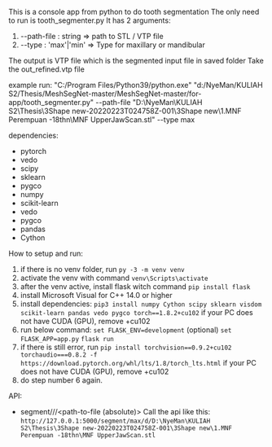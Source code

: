 This is a console app from python to do tooth segmentation
The only need to run is tooth_segmenter.py
It has 2 arguments:
1. --path-file : string => path to STL / VTP file
2. --type : 'max'|'min' => Type for maxillary or mandibular

The output is VTP file which is the segmented input file in saved folder
Take the out_refined.vtp file

example run:
"C:/Program Files/Python39/python.exe" "d:/NyeMan/KULIAH S2/Thesis/MeshSegNet-master/MeshSegNet-master/for-app/tooth_segmenter.py" --path-file "D:\NyeMan\KULIAH S2\Thesis\3Shape new-20220223T024758Z-001\3Shape new\1.MNF  Perempuan -18thn\MNF UpperJawScan.stl" --type max


dependencies:
- pytorch
- vedo
- scipy
- sklearn
- pygco
- numpy
- scikit-learn
- vedo
- pygco
- pandas
- Cython



How to setup and run:
1. if there is no venv folder, run `py -3 -m venv venv`
2. activate the venv with command `venv\Scripts\activate`
3. after the venv active, install flask witch command `pip install flask`
4. install Microsoft Visual for C++ 14.0 or higher 
5. install dependencies:
    `pip3 install numpy Cython scipy sklearn visdom scikit-learn pandas vedo pygco torch==1.8.2+cu102` if your PC does not have CUDA (GPU), remove +cu102
6. run below command:
    `set FLASK_ENV=development` (optional)
    `set FLASK_APP=app.py`
    `flask run`
7. if there is still error, run `pip install torchvision==0.9.2+cu102 torchaudio===0.8.2 -f https://download.pytorch.org/whl/lts/1.8/torch_lts.html` if your PC does not have CUDA (GPU), remove +cu102
8. do step number 6 again.

API:
- segment/<type>/<prediction-option>/<path-to-file (absolute)>
Call the api like this:
`http://127.0.0.1:5000/segment/max/d/D:\NyeMan\KULIAH S2\Thesis\3Shape new-20220223T024758Z-001\3Shape new\1.MNF  Perempuan -18thn\MNF UpperJawScan.stl`
